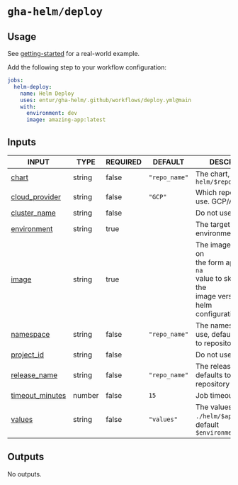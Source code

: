 # `gha-helm/deploy`

## Usage

See [getting-started](https://github.com/entur/getting-started/blob/main/.github/workflows/cd.yml) for a real-world example.

Add the following step to your workflow configuration:

```yml
jobs:
  helm-deploy:
    name: Helm Deploy
    uses: entur/gha-helm/.github/workflows/deploy.yml@main
    with:
      environment: dev
      image: amazing-app:latest
```

## Inputs

<!-- AUTO-DOC-INPUT:START - Do not remove or modify this section -->

|                                     INPUT                                     |  TYPE  | REQUIRED |    DEFAULT    |                                                               DESCRIPTION                                                                |
|-------------------------------------------------------------------------------|--------|----------|---------------|------------------------------------------------------------------------------------------------------------------------------------------|
|                <a name="input_chart"></a>[chart](#input_chart)                | string |  false   | `"repo_name"` |                                              The chart, defaults to `helm/$repository_name`                                              |
|  <a name="input_cloud_provider"></a>[cloud_provider](#input_cloud_provider)   | string |  false   |    `"GCP"`    |                                                    Which repository to use. GCP/Azure                                                    |
|     <a name="input_cluster_name"></a>[cluster_name](#input_cluster_name)      | string |  false   |               |                                                          Do not use this input                                                           |
|       <a name="input_environment"></a>[environment](#input_environment)       | string |   true   |               |                                                          The target environment                                                          |
|                <a name="input_image"></a>[image](#input_image)                | string |   true   |               | The image to deploy, on <br>the form app:tag. Use `na` <br>value to skip replacing the <br>image version in the helm <br>configuration.  |
|          <a name="input_namespace"></a>[namespace](#input_namespace)          | string |  false   | `"repo_name"` |                                          The namespace to use, defaults <br>to repository name                                           |
|        <a name="input_project_id"></a>[project_id](#input_project_id)         | string |  false   |               |                                                          Do not use this input                                                           |
|     <a name="input_release_name"></a>[release_name](#input_release_name)      | string |  false   | `"repo_name"` |                                            The release name, defaults to <br>repository name                                             |
| <a name="input_timeout_minutes"></a>[timeout_minutes](#input_timeout_minutes) | number |  false   |     `15`      |                                                          Job timeout in minutes                                                          |
|              <a name="input_values"></a>[values](#input_values)               | string |  false   |  `"values"`   |                                 The values file in `./helm/$app/env/`, <br>default `$environment.yaml`                                   |

<!-- AUTO-DOC-INPUT:END -->

## Outputs

<!-- AUTO-DOC-OUTPUT:START - Do not remove or modify this section -->
No outputs.
<!-- AUTO-DOC-OUTPUT:END -->
